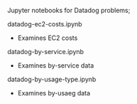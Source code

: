 Jupyter notebooks for Datadog problems;

datadog-ec2-costs.ipynb	
- Examines EC2 costs

datadog-by-service.ipynb
- Examines by-service data

datadog-by-usage-type.ipynb
- Examines by-usaeg data
